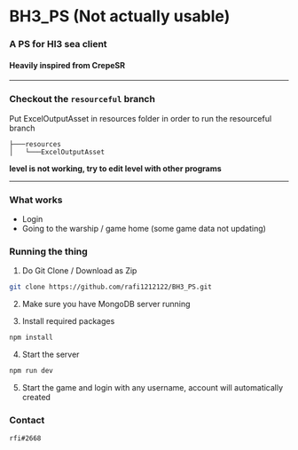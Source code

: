 # BH3_PS (Not actually usable)
### A PS for HI3 sea client
#### Heavily inspired from CrepeSR
--------------------------
### Checkout the ```resourceful``` branch
Put ExcelOutputAsset in resources folder in order to run the resourceful branch
```
├───resources
│   └───ExcelOutputAsset
```


<b>level is not working, try to edit level with other programs</b>
__________________________

### What works
- Login
- Going to the warship / game home (some game data not updating)

### Running the thing
1. Do Git Clone / Download as Zip

```bash
git clone https://github.com/rafi1212122/BH3_PS.git 
```

2. Make sure you have MongoDB server running

3. Install required packages

```bash
npm install 
```

4. Start the server
```bash
npm run dev
```

5. Start the game and login with any username, account will automatically created

### Contact
```
rfi#2668
```

